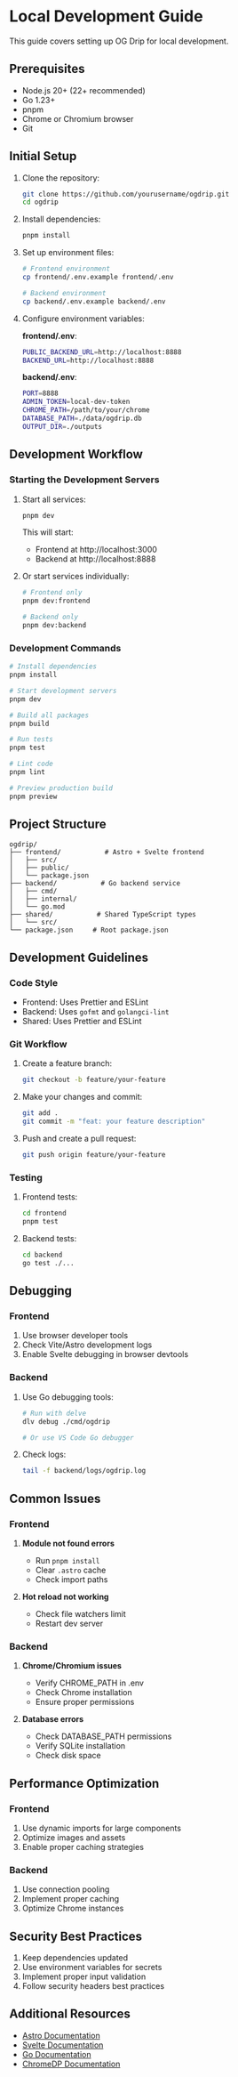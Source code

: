 # Local Development Guide

This guide covers setting up OG Drip for local development.

## Prerequisites

- Node.js 20+ (22+ recommended)
- Go 1.23+
- pnpm
- Chrome or Chromium browser
- Git

## Initial Setup

1. Clone the repository:

   ```bash
   git clone https://github.com/yourusername/ogdrip.git
   cd ogdrip
   ```

2. Install dependencies:

   ```bash
   pnpm install
   ```

3. Set up environment files:

   ```bash
   # Frontend environment
   cp frontend/.env.example frontend/.env

   # Backend environment
   cp backend/.env.example backend/.env
   ```

4. Configure environment variables:

   **frontend/.env**:

   ```bash
   PUBLIC_BACKEND_URL=http://localhost:8888
   BACKEND_URL=http://localhost:8888
   ```

   **backend/.env**:

   ```bash
   PORT=8888
   ADMIN_TOKEN=local-dev-token
   CHROME_PATH=/path/to/your/chrome
   DATABASE_PATH=./data/ogdrip.db
   OUTPUT_DIR=./outputs
   ```

## Development Workflow

### Starting the Development Servers

1. Start all services:

   ```bash
   pnpm dev
   ```

   This will start:

   - Frontend at http://localhost:3000
   - Backend at http://localhost:8888

2. Or start services individually:

   ```bash
   # Frontend only
   pnpm dev:frontend

   # Backend only
   pnpm dev:backend
   ```

### Development Commands

```bash
# Install dependencies
pnpm install

# Start development servers
pnpm dev

# Build all packages
pnpm build

# Run tests
pnpm test

# Lint code
pnpm lint

# Preview production build
pnpm preview
```

## Project Structure

```
ogdrip/
├── frontend/           # Astro + Svelte frontend
│   ├── src/
│   ├── public/
│   └── package.json
├── backend/           # Go backend service
│   ├── cmd/
│   ├── internal/
│   └── go.mod
├── shared/           # Shared TypeScript types
│   └── src/
└── package.json     # Root package.json
```

## Development Guidelines

### Code Style

- Frontend: Uses Prettier and ESLint
- Backend: Uses `gofmt` and `golangci-lint`
- Shared: Uses Prettier and ESLint

### Git Workflow

1. Create a feature branch:

   ```bash
   git checkout -b feature/your-feature
   ```

2. Make your changes and commit:

   ```bash
   git add .
   git commit -m "feat: your feature description"
   ```

3. Push and create a pull request:
   ```bash
   git push origin feature/your-feature
   ```

### Testing

1. Frontend tests:

   ```bash
   cd frontend
   pnpm test
   ```

2. Backend tests:
   ```bash
   cd backend
   go test ./...
   ```

## Debugging

### Frontend

1. Use browser developer tools
2. Check Vite/Astro development logs
3. Enable Svelte debugging in browser devtools

### Backend

1. Use Go debugging tools:

   ```bash
   # Run with delve
   dlv debug ./cmd/ogdrip

   # Or use VS Code Go debugger
   ```

2. Check logs:
   ```bash
   tail -f backend/logs/ogdrip.log
   ```

## Common Issues

### Frontend

1. **Module not found errors**

   - Run `pnpm install`
   - Clear `.astro` cache
   - Check import paths

2. **Hot reload not working**
   - Check file watchers limit
   - Restart dev server

### Backend

1. **Chrome/Chromium issues**

   - Verify CHROME_PATH in .env
   - Check Chrome installation
   - Ensure proper permissions

2. **Database errors**
   - Check DATABASE_PATH permissions
   - Verify SQLite installation
   - Check disk space

## Performance Optimization

### Frontend

1. Use dynamic imports for large components
2. Optimize images and assets
3. Enable proper caching strategies

### Backend

1. Use connection pooling
2. Implement proper caching
3. Optimize Chrome instances

## Security Best Practices

1. Keep dependencies updated
2. Use environment variables for secrets
3. Implement proper input validation
4. Follow security headers best practices

## Additional Resources

- [Astro Documentation](https://docs.astro.build)
- [Svelte Documentation](https://svelte.dev/docs)
- [Go Documentation](https://golang.org/doc/)
- [ChromeDP Documentation](https://pkg.go.dev/github.com/chromedp/chromedp)
